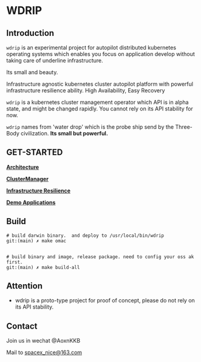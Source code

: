# WDRIP

## Introduction
`wdrip` is an experimental project for autopilot distributed kubernetes operating systems which enables you focus on application develop without taking care of underline infrastructure.

Its small and beauty.

Infrastructure agnostic kubernetes cluster autopilot platform with powerful infrastructure resilience ability. High Availability, Easy Recovery

`wdrip` is a kubernetes cluster management operator which API is in alpha state, and might be changed rapidly. You cannot rely on its API stability for now.

`wdrip` names from 'water drop' which is the probe ship send by the Three-Body civilization. **Its small but powerful.** 

## GET-STARTED

[**Architecture**](docs/zh/architecture.md)

[**ClusterManager**](docs/zh/manage-cluster.md)

[**Infrastructure Resilience**](docs/zh/infrastructure-resilience.md)

[**Demo Applications**](docs/zh/demo-application.md)

## Build

```shell
# build darwin binary.  and deploy to /usr/local/bin/wdrip
git:(main) ✗ make omac


# build binary and image, release package. need to config your oss ak first.
git:(main) ✗ make build-all 
```

## Attention
- wdrip is a proto-type project for proof of concept, please do not rely on its API stability.

## Contact

Join us in wechat @AoxnKKB

Mail to spacex_nice@163.com
